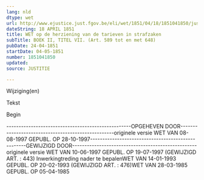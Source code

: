 ```yaml
---
lang: nld
dtype: wet
url: http://www.ejustice.just.fgov.be/eli/wet/1851/04/18/1851041850/justel
dateString: 18 APRIL 1851
title: WET op de herziening van de tarieven in strafzaken
subTitle: BOEK II, TITEL VII. (Art. 589 tot en met 648)
pubDate: 24-04-1851
startDate: 04-05-1851
number: 1851041850
updated: 
source: JUSTITIE

---
```


 
 Wijziging(en) 
 
 
 Tekst 

 
 

 Begin 
 

---------------------------------------------------OPGEHEVEN DOOR---------------------------------------------------originele versie WET VAN 08-08-1997 GEPUBL. OP 28-10-1997---------------------------------------------------GEWIJZIGD DOOR---------------------------------------------------originele versie WET VAN 10-06-1997 GEPUBL. OP 19-07-1997
(GEWIJZIGD ART. : 443) Inwerkingtreding nader te bepalenWET VAN 14-01-1993 GEPUBL. OP 20-02-1993
(GEWIJZIGD ART. : 476)WET VAN 28-03-1985 GEPUBL. OP 05-04-1985

